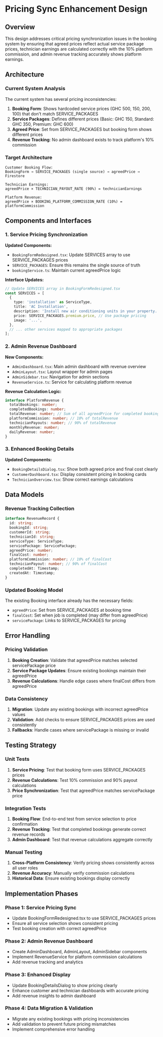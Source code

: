 # Pricing Sync Enhancement Design

## Overview

This design addresses critical pricing synchronization issues in the booking system by ensuring that agreed prices reflect actual service package prices, technician earnings are calculated correctly with the 10% platform commission, and admin revenue tracking accurately shows platform earnings.

## Architecture

### Current System Analysis

The current system has several pricing inconsistencies:

1. **Booking Form**: Shows hardcoded service prices (GHC 500, 150, 200, 100) that don't match SERVICE_PACKAGES
2. **Service Packages**: Defines different prices (Basic: GHC 150, Standard: GHC 350, Premium: GHC 600)
3. **Agreed Price**: Set from SERVICE_PACKAGES but booking form shows different prices
4. **Revenue Tracking**: No admin dashboard exists to track platform's 10% commission

### Target Architecture

```
Customer Booking Flow:
BookingForm → SERVICE_PACKAGES (single source) → agreedPrice → Firestore

Technician Earnings:
agreedPrice × TECHNICIAN_PAYOUT_RATE (90%) = technicianEarnings

Platform Revenue:
agreedPrice × BOOKING_PLATFORM_COMMISSION_RATE (10%) = platformCommission
```

## Components and Interfaces

### 1. Service Pricing Synchronization

**Updated Components:**
- `BookingFormRedesigned.tsx`: Update SERVICES array to use SERVICE_PACKAGES prices
- `SERVICE_PACKAGES`: Ensure this remains the single source of truth
- `bookingService.ts`: Maintain current agreedPrice logic

**Interface Updates:**
```typescript
// Update SERVICES array in BookingFormRedesigned.tsx
const SERVICES = [
  {
    type: 'installation' as ServiceType,
    title: 'AC Installation',
    description: 'Install new air conditioning units in your property.',
    price: SERVICE_PACKAGES.premium.price, // Use package pricing
    image: '...',
  },
  // ... other services mapped to appropriate packages
];
```

### 2. Admin Revenue Dashboard

**New Components:**
- `AdminDashboard.tsx`: Main admin dashboard with revenue overview
- `AdminLayout.tsx`: Layout wrapper for admin pages
- `AdminSidebar.tsx`: Navigation for admin sections
- `RevenueService.ts`: Service for calculating platform revenue

**Revenue Calculation Logic:**
```typescript
interface PlatformRevenue {
  totalBookings: number;
  completedBookings: number;
  totalRevenue: number; // Sum of all agreedPrice for completed bookings
  platformCommission: number; // 10% of totalRevenue
  technicianPayouts: number; // 90% of totalRevenue
  monthlyRevenue: number;
  dailyRevenue: number;
}
```

### 3. Enhanced Booking Details

**Updated Components:**
- `BookingDetailsDialog.tsx`: Show both agreed price and final cost clearly
- `CustomerDashboard.tsx`: Display consistent pricing in booking cards
- `TechnicianOverview.tsx`: Show correct earnings calculations

## Data Models

### Revenue Tracking Collection

```typescript
interface RevenueRecord {
  id: string;
  bookingId: string;
  customerId: string;
  technicianId: string;
  serviceType: ServiceType;
  servicePackage: ServicePackage;
  agreedPrice: number;
  finalCost: number;
  platformCommission: number; // 10% of finalCost
  technicianPayout: number; // 90% of finalCost
  completedAt: Timestamp;
  createdAt: Timestamp;
}
```

### Updated Booking Model

The existing Booking interface already has the necessary fields:
- `agreedPrice`: Set from SERVICE_PACKAGES at booking time
- `finalCost`: Set when job is completed (may differ from agreedPrice)
- `servicePackage`: Links to SERVICE_PACKAGES for pricing

## Error Handling

### Pricing Validation

1. **Booking Creation**: Validate that agreedPrice matches selected servicePackage price
2. **Service Package Updates**: Ensure existing bookings maintain their agreedPrice
3. **Revenue Calculations**: Handle edge cases where finalCost differs from agreedPrice

### Data Consistency

1. **Migration**: Update any existing bookings with incorrect agreedPrice values
2. **Validation**: Add checks to ensure SERVICE_PACKAGES prices are used consistently
3. **Fallbacks**: Handle cases where servicePackage is missing or invalid

## Testing Strategy

### Unit Tests

1. **Service Pricing**: Test that booking form uses SERVICE_PACKAGES prices
2. **Revenue Calculations**: Test 10% commission and 90% payout calculations
3. **Price Synchronization**: Test that agreedPrice matches servicePackage price

### Integration Tests

1. **Booking Flow**: End-to-end test from service selection to price confirmation
2. **Revenue Tracking**: Test that completed bookings generate correct revenue records
3. **Admin Dashboard**: Test that revenue calculations aggregate correctly

### Manual Testing

1. **Cross-Platform Consistency**: Verify pricing shows consistently across all user roles
2. **Revenue Accuracy**: Manually verify commission calculations
3. **Historical Data**: Ensure existing bookings display correctly

## Implementation Phases

### Phase 1: Service Pricing Sync
- Update BookingFormRedesigned.tsx to use SERVICE_PACKAGES prices
- Ensure all service selection shows consistent pricing
- Test booking creation with correct agreedPrice

### Phase 2: Admin Revenue Dashboard
- Create AdminDashboard, AdminLayout, AdminSidebar components
- Implement RevenueService for platform commission calculations
- Add revenue tracking and analytics

### Phase 3: Enhanced Display
- Update BookingDetailsDialog to show pricing clearly
- Enhance customer and technician dashboards with accurate pricing
- Add revenue insights to admin dashboard

### Phase 4: Data Migration & Validation
- Migrate any existing bookings with pricing inconsistencies
- Add validation to prevent future pricing mismatches
- Implement comprehensive error handling